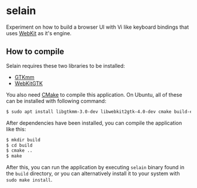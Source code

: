 # selain

Experiment on how to build a browser UI with Vi like keyboard bindings that
uses [WebKit] as it's engine.

## How to compile

Selain requires these two libraries to be installed:

- [GTKmm]
- [WebKitGTK]

You also need [CMake] to compile this application. On Ubuntu, all of these can
be installed with following command:

```bash
$ sudo apt install libgtkmm-3.0-dev libwebkit2gtk-4.0-dev cmake build-essential
```

After dependencies have been installed, you can compile the application like
this:

```bash
$ mkdir build
$ cd build
$ cmake ..
$ make
```

After this, you can run the application by executing `selain` binary found in
the `build` directory, or you can alternatively install it to your system with
`sudo make install`.

[WebKit]: https://webkit.org/
[GTKmm]: https://www.gtkmm.org/
[WebKitGTK]: https://webkitgtk.org/
[CMake]: https://cmake.org/
